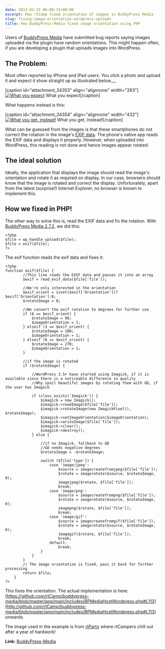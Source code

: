 ```yaml
---
date: 2013-03-25 06:08:33+00:00
excerpt: How rtCamp fixed orientation of images in BuddyPress Media
slug: fixing-image-orientation-wordpress-uploads
title: How BuddyPress-Media fixed image orientation using PHP
---
```


Users of [BuddyPress Media](http://wordpress.org/extend/plugins/buddypress-media/) have submitted bug reports saying images uploaded via the plugin have random orientations. This might happen often, if you are developing a plugin that uploads images into WordPress.


## The Problem:


Most often reported by iPhone and iPad users. You click a photo and upload it and expect it show straight up as illustrated below_._

[caption id="attachment_34353" align="alignnone" width="283"][![What you expect](https://rtcamp.com/wp-content/uploads/2013/03/whatuexpect-283x350.jpg)](https://rtcamp.com/wp-content/uploads/2013/03/whatuexpect.jpg) What you expect[/caption]

What happens instead is this:

[caption id="attachment_34354" align="alignnone" width="432"][![What you get, instead!](https://rtcamp.com/wp-content/uploads/2013/03/whatuget-432x350.jpg)](https://rtcamp.com/wp-content/uploads/2013/03/whatuget.jpg) What you get, instead![/caption]

What can be guessed from the images is that these smartphones do not correct the rotation in the image's [EXIF data](http://en.wikipedia.org/wiki/Exchangeable_image_file_format). The phone's native app reads the EXIF data and displays it properly. However, when uploaded into WordPress, this reading is not done and hence images appear rotated.


## The ideal solution


Ideally, the application that displays the image should read the image's orientation and rotate it as required on display. In our case, browsers should know that the image is rotated and correct the display. Unfortunately, apart from the latest (surprise!) Internet Explorer, no browser is known to implement this.


## How we fixed in PHP!


The other way to solve this is, read the EXIF data and fix the rotation. With [BuddyPress Media 2.7.2](http://wordpress.org/extend/plugins/buddypress-media/changelog/), we did this:

    
    <?php
    $file = wp_handle_upload($file);
    $file = exif($file);
    ?>


The exif function reads the exif data and fixes it:

    
    <?php
    function exif($file) {
            //This line reads the EXIF data and passes it into an array
            $exif = read_exif_data($file['file']);
    
            //We're only interested in the orientation
            $exif_orient = isset($exif['Orientation'])?$exif['Orientation']:0;
            $rotateImage = 0;
    
            //We convert the exif rotation to degrees for further use
            if (6 == $exif_orient) {
                $rotateImage = 90;
                $imageOrientation = 1;
            } elseif (3 == $exif_orient) {
                $rotateImage = 180;
                $imageOrientation = 1;
            } elseif (8 == $exif_orient) {
                $rotateImage = 270;
                $imageOrientation = 1;
            }
    
            //if the image is rotated
            if ($rotateImage) {
    
                //WordPress 3.5+ have started using Imagick, if it is available since there is a noticeable difference in quality
                //Why spoil beautiful images by rotating them with GD, if the user has Imagick
    
                if (class_exists('Imagick')) {
                    $imagick = new Imagick();
                    $imagick->readImage($file['file']);
                    $imagick->rotateImage(new ImagickPixel(), $rotateImage);
                    $imagick->setImageOrientation($imageOrientation);
                    $imagick->writeImage($file['file']);
                    $imagick->clear();
                    $imagick->destroy();
                } else {
    
                    //if no Imagick, fallback to GD
                    //GD needs negative degrees
                    $rotateImage = -$rotateImage;
    
                    switch ($file['type']) {
                        case 'image/jpeg':
                            $source = imagecreatefromjpeg($file['file']);
                            $rotate = imagerotate($source, $rotateImage, 0);
                            imagejpeg($rotate, $file['file']);
                            break;
                        case 'image/png':
                            $source = imagecreatefrompng($file['file']);
                            $rotate = imagerotate($source, $rotateImage, 0);
                            imagepng($rotate, $file['file']);
                            break;
                        case 'image/gif':
                            $source = imagecreatefromgif($file['file']);
                            $rotate = imagerotate($source, $rotateImage, 0);
                            imagegif($rotate, $file['file']);
                            break;
                        default:
                            break;
                    }
                }
            }
            // The image orientation is fixed, pass it back for further processing
            return $file;
        }
    ?>


This fixes the orientation. The actual implementation is here: [https://github.com/rtCamp/buddypress-media/blob/master/app/main/includes/BPMediaHostWordpress.php#L113](http://github.com/rtCamp/buddypress-media/blob/master/app/main/includes/BPMediaHostWordpress.php#L113) onwards.

The image used in the example is from [rtParty](https://rtcamp.com/events/rtcamp-4-years/) where rtCampers chill out after a year of hardwork!

**Link:** [BuddyPress-Media](https://rtcamp.com/rtmedia/)
